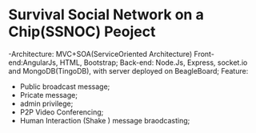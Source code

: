 # Survival Social Network on a Chip(SSNOC) Peoject 
-Architecture: MVC+SOA(Service­Oriented Architecture)
Front-end:AngularJs, HTML, Bootstrap;
Back-end: Node.Js, Express, socket.io and MongoDB(TingoDB), with server deployed on BeagleBoard;
Feature: 
- Public broadcast message;
- Pricate message; 
- admin privilege;
- P2P Video Conferencing;
- Human Interaction (Shake ) message braodcasting; 

